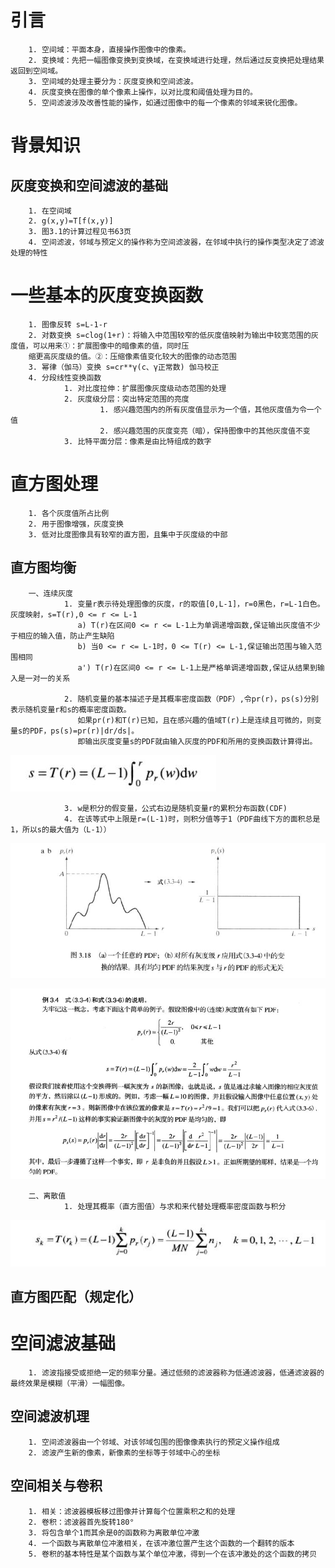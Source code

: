 引言
===
        1. 空间域：平面本身，直接操作图像中的像素。
        2. 变换域：先把一幅图像变换到变换域，在变换域进行处理，然后通过反变换把处理结果返回到空间域。
        3. 空间域的处理主要分为：灰度变换和空间滤波。
        4. 灰度变换在图像的单个像素上操作，以对比度和阈值处理为目的。
        5. 空间滤波涉及改善性能的操作，如通过图像中的每一个像素的邻域来锐化图像。

背景知识
===

灰度变换和空间滤波的基础
---

        1. 在空间域
        2. g(x,y)=T[f(x,y)]
        3. 图3.1的计算过程见书63页
        4. 空间滤波，邻域与预定义的操作称为空间滤波器，在邻域中执行的操作类型决定了滤波处理的特性
一些基本的灰度变换函数
===

        1. 图像反转 s=L-1-r
        2. 对数变换 s=clog(1+r)：将输入中范围较窄的低灰度值映射为输出中较宽范围的灰度值，可以用来①：扩展图像中的暗像素的值，同时压
        缩更高灰度级的值。②：压缩像素值变化较大的图像的动态范围
        3. 幂律（伽马）变换 s=cr**γ(c、γ正常数) 伽马校正
        4. 分段线性变换函数
                1. 对比度拉伸：扩展图像灰度级动态范围的处理
                2. 灰度级分层：突出特定范围的亮度
                        1. 感兴趣范围内的所有灰度值显示为一个值，其他灰度值为令一个值
                        2. 感兴趣范围的灰度变亮（暗），保持图像中的其他灰度值不变
                3. 比特平面分层：像素是由比特组成的数字
直方图处理
===
        1. 各个灰度值所占比例
        2. 用于图像增强，灰度变换
        3. 低对比度图像具有较窄的直方图，且集中于灰度级的中部

直方图均衡
 ---
        一、连续灰度
                1. 变量r表示待处理图像的灰度，r的取值[0,L-1]，r=0黑色，r=L-1白色。灰度映射，s=T(r),0 <= r <= L-1
                   a) T(r)在区间0 <= r <= L-1上为单调递增函数,保证输出灰度值不少于相应的输入值，防止产生缺陷
                   b) 当0 <= r <= L-1时，0 <= T(r) <= L-1,保证输出范围与输入范围相同
                   a') T(r)在区间0 <= r <= L-1上是严格单调递增函数,保证从结果到输入是一对一的关系
           
                2. 随机变量的基本描述子是其概率密度函数（PDF）,令pr(r)，ps(s)分别表示随机变量r和s的概率密度函数。
                   如果pr(r)和T(r)已知，且在感兴趣的值域T(r)上是连续且可微的，则变量s的PDF，ps(s)=pr(r)|dr/ds|。
                   即输出灰度变量s的PDF就由输入灰度的PDF和所用的变换函数计算得出。
        
![积分图](./images/jifen.jpg)        

                3. w是积分的假变量，公式右边是随机变量r的累积分布函数(CDF)
                4. 在该等式中上限是r=(L-1)时，则积分值等于1（PDF曲线下方的面积总是1，所以s的最大值为（L-1））

![结论](./images/3.18.jpg)

![例](./images/3.19.jpg)

        二、离散值
                1. 处理其概率（直方图值）与求和来代替处理概率密度函数与积分

![离散形式](./images/3.20.jpg)


直方图匹配（规定化）
---
        
空间滤波基础
===
        1. 滤波指接受或拒绝一定的频率分量。通过低频的滤波器称为低通滤波器，低通滤波器的最终效果是模糊（平滑）一幅图像。
空间滤波机理
---
        1. 空间滤波器由一个邻域、对该邻域包围的图像像素执行的预定义操作组成
        2. 滤波产生新的像素，新像素的坐标等于邻域中心的坐标
空间相关与卷积
---
        1. 相关：滤波器模板移过图像并计算每个位置乘积之和的处理
        2. 卷积：滤波器首先旋转180°
        3. 将包含单个1而其余是0的函数称为离散单位冲激
        4. 一个函数与离散单位冲激相关，在该冲激位置产生这个函数的一个翻转的版本
        5. 卷积的基本特性是某个函数与某个单位冲激，得到一个在该冲激处的这个函数的拷贝

